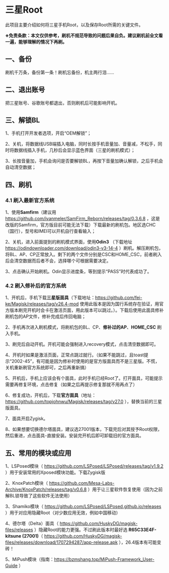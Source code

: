 # 三星Root

此项目主要介绍如何将三星手机Root，以及保存Root所需的关键文件。

**※免责条款：本文仅供参考，刷机不规范导致的问题后果自负。建议刷机前全文看一遍，能够理解的情况下再刷。**

## 一、备份

刷机千万条，备份第一条！刷机忘备份，机主两行泪……

## 二、退出账号

把三星账号、谷歌账号都退出，否则刷机后可能影响开机。

## 三、解锁BL

1、手机打开开发者选项，开启“OEM解锁”；

2、关机，将数据线USB端插入电脑，同时长按手机音量加、音量减，不松手，同时将数据线插入手机，几秒后会显示蓝色界面（三星的刷机模式）；

3、长按音量加，手机会询问是否要解锁BL，再按下音量加确认解锁，之后手机会自动清空数据；

## 四、刷机

### 4.1 刷入最新官方系统

1、使用**Samfirm**（建议用 https://github.com/ivanmeler/SamFirm_Reborn/releases/tag/0.3.6.8 ，这是改版的Samfirm，官方版目前可能无法下载）下载最新的刷机包。地区选CHC（国行），型号和IMEI可以开机自行查看输入；

2、关机，进入前面提到的刷机模式界面，使用**Odin3** （下载地址 https://odindownloader.com/download/odin3-v3-14-4 ）刷机。解压刷机包，将BL、AP、CP正常放入。剩下的两个文件分别是CSC和HOME_CSC，前者刷入后会清空数据而后者不会，选择哪个可根据需要决定。

3、点击确认开始刷机。Odin显示进度条，等到提示“PASS”时代表成功了。

### 4.2 刷入修补后的官方系统

1、开机后，手机下载**三星版面具**（下载地址：https://github.com/fei-ke/Magisk/releases/tag/v26.4-mod 使用此版本是因为国行系统存在验证，用官方版本刷完开机时会卡在激活页面，用此版本可以跳过。）。下载后使用此面具修补刷机包的AP文件，修补完成后传回电脑；

2、手机再次进入刷机模式，将刷机包的BL、CP、**修补过的AP**、**HOME_CSC** 刷入手机。

3、刷完后自动开机。开机可能会强制进入recovery模式，点击清空数据即可。

4、开机时如果是激活页面，正常点跳过就行。（如果不能跳过，且toast提示“2002-45”，有可能是因为修补时使用的是官方版面具而不是三星版。不慌，关机重新刷官方系统即可，之后再重新搞）

5、开机后，手机上应该会有个面具，此时手机已经Root了。打开面具，可能提示需要再修复环境，点击修复（如果之后再提示修复那就不用再点了）

6、修复成功，开机后，下载**官方面具**（地址： https://github.com/topjohnwu/Magisk/releases/tag/v27.0 ），替换当前的三星版面具。

7、面具开启Zygisk。

8、如果想要切换德尔塔面具，建议选27001版本，下载完后对其授予Root权限，然后重进，点击面具-直接安装。安装完开机后即可卸载旧的官方面具。

## 五、常用的模块或应用

1、LSPosed模块（ https://github.com/LSPosed/LSPosed/releases/tag/v1.9.2 ）用于安装常用的Xposed模块功能。下载Zygisk版

2、KnoxPatch模块（ https://github.com/Mesa-Labs-Archive/KnoxPatch/releases/tag/v0.6.8 ）用于让三星软件恢复使用（因为之前解BL锁导致了这些软件无法使用）

3、Shamiko模块（ https://github.com/LSPosed/LSPosed.github.io/releases ）用于对应用隐藏Root（对少数应用无效，例如中国移动）

4、德尔塔（Delta）面具（ https://github.com/HuskyDG/magisk-files/releases ）隐藏Root的能力更强。不过刷此版本时最好选 **R65C33E4F-kitsune (27001)**（ https://github.com/HuskyDG/magisk-files/releases/download/1707294287/app-release.apk ），26.4版本有可能变砖！

5、MiPush模块（指南：https://bzmshang.top/MiPush-Framework_User-Guide ）
